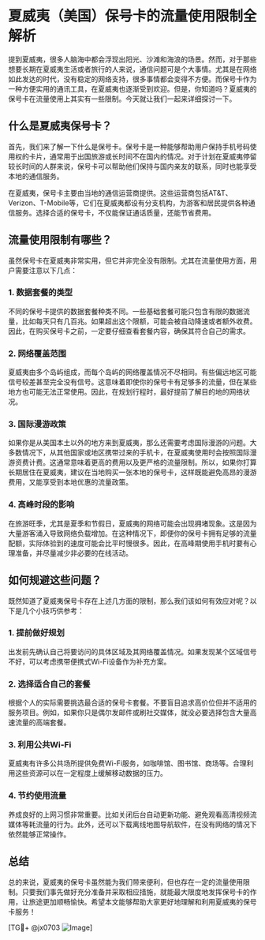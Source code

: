 # 夏威夷（美国）保号卡的流量使用限制全解析

提到夏威夷，很多人脑海中都会浮现出阳光、沙滩和海浪的场景。然而，对于那些想要长期在夏威夷生活或者旅行的人来说，通信问题可是个大事情。尤其是在网络如此发达的时代，没有稳定的网络支持，很多事情都会变得不方便。而保号卡作为一种方便实用的通讯工具，在夏威夷也逐渐受到欢迎。但是，你知道吗？夏威夷的保号卡在流量使用上其实有一些限制。今天就让我们一起来详细探讨一下。

## 什么是夏威夷保号卡？

首先，我们来了解一下什么是保号卡。保号卡是一种能够帮助用户保持手机号码使用权的卡片，通常用于出国旅游或长时间不在国内的情况。对于计划在夏威夷停留较长时间的人群来说，保号卡可以帮助他们保持与国内亲友的联系，同时也能享受本地的通信服务。

在夏威夷，保号卡主要由当地的通信运营商提供。这些运营商包括AT&T、Verizon、T-Mobile等，它们在夏威夷都设有分支机构，为游客和居民提供各种通信服务。选择合适的保号卡，不仅能保证通话质量，还能节省费用。

## 流量使用限制有哪些？

虽然保号卡在夏威夷非常实用，但它并非完全没有限制。尤其在流量使用方面，用户需要注意以下几点：

### 1. 数据套餐的类型
不同的保号卡提供的数据套餐种类不同。一些基础套餐可能只包含有限的数据流量，比如每天只有几百兆。如果超出这个限额，可能会被自动降速或者额外收费。因此，在购买保号卡之前，一定要仔细查看套餐内容，确保其符合自己的需求。

### 2. 网络覆盖范围
夏威夷由多个岛屿组成，而每个岛屿的网络覆盖情况不尽相同。有些偏远地区可能信号较差甚至完全没有信号。这意味着即使你的保号卡有足够多的流量，但在某些地方也可能无法正常使用。因此，在规划行程时，最好提前了解目的地的网络状况。

### 3. 国际漫游政策
如果你是从美国本土以外的地方来到夏威夷，那么还需要考虑国际漫游的问题。大多数情况下，从其他国家或地区携带过来的手机卡，在夏威夷使用时会按照国际漫游资费计费。这通常意味着更高的费用以及更严格的流量限制。所以，如果你打算长期居住在夏威夷，建议在当地购买一张本地的保号卡，这样既能避免高昂的漫游费用，又能享受到本地优惠的流量政策。

### 4. 高峰时段的影响
在旅游旺季，尤其是夏季和节假日，夏威夷的网络可能会出现拥堵现象。这是因为大量游客涌入导致网络负载增加。在这种情况下，即便你的保号卡拥有足够的流量配额，实际体验到的速度可能会比平时慢很多。因此，在高峰期使用手机时要有心理准备，并尽量减少非必要的在线活动。

## 如何规避这些问题？

既然知道了夏威夷保号卡存在上述几方面的限制，那么我们该如何有效应对呢？以下是几个小技巧供参考：

### 1. 提前做好规划
出发前先确认自己将要访问的具体区域及其网络覆盖情况。如果发现某个区域信号不好，可以考虑携带便携式Wi-Fi设备作为补充方案。

### 2. 选择适合自己的套餐
根据个人的实际需要挑选最合适的保号卡套餐。不要盲目追求高价位但并不适用的服务项目。例如，如果你只是偶尔发邮件或刷社交媒体，就没必要选择包含大量高速流量的高端套餐。

### 3. 利用公共Wi-Fi
夏威夷有许多公共场所提供免费Wi-Fi服务，如咖啡馆、图书馆、商场等。合理利用这些资源可以在一定程度上缓解移动数据的压力。

### 4. 节约使用流量
养成良好的上网习惯非常重要。比如关闭后台自动更新功能、避免观看高清视频流媒体等耗流量的行为。此外，还可以下载离线地图导航软件，在没有网络的情况下依然能够正常操作。

## 总结

总的来说，夏威夷的保号卡虽然能为我们带来便利，但也存在一定的流量使用限制。只要我们事先做好充分准备并采取相应措施，就能最大限度地发挥保号卡的作用，让旅途更加顺畅愉快。希望本文能够帮助大家更好地理解和利用夏威夷的保号卡服务！

[TG💪+ @jx0703 ![Image](https://github.com/user-attachments/assets/dbca1d08-cadb-493c-b0ec-ad6f7a83f270)]